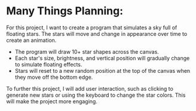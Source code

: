 # Many Things Planning:

For this project, I want to create a program that simulates a sky full of floating stars. The stars will move and change in appearance over time to create an animation. 
- The program will draw 10+ star shapes across the canvas.
-  Each star's size, brightness, and vertical position will gradually change to simulate floating effects.
-   Stars will reset to a new random position at the top of the canvas when they move off the bottom edge.

To further this project, I will add user interaction, such as clicking to generate new stars or using the keyboard to change the star colors. This will make the project more engaging.
